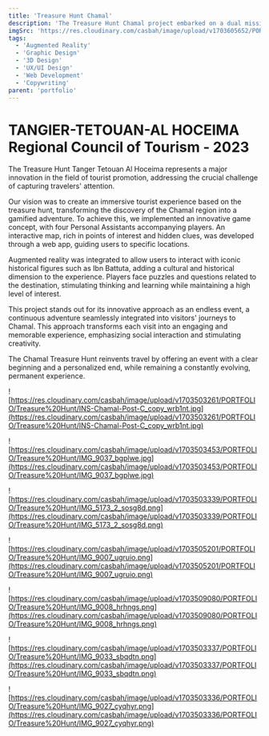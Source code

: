 ```yaml
---
title: 'Treasure Hunt Chamal'
description: 'The Treasure Hunt Chamal project embarked on a dual mission. It aimed to redefine tourism promotion in the region while pioneering augmented reality to create an immersive adventure showcasing the cultural richness of the destination'
imgSrc: 'https://res.cloudinary.com/casbah/image/upload/v1703605652/PORTFOLIO/Chasse_au_tresor_Chamal_copy_k0ufde.jpg'
tags:
  - 'Augmented Reality'
  - 'Graphic Design'
  - '3D Design' 
  - 'UX/UI Design'
  - 'Web Development'
  - 'Copywriting'
parent: 'portfolio'
---
```

# TANGIER-TETOUAN-AL HOCEIMA Regional Council of Tourism - 2023

The Treasure Hunt Tanger Tetouan Al Hoceima represents a major innovation in the field of tourist promotion, addressing the crucial challenge of capturing travelers' attention.

Our vision was to create an immersive tourist experience based on the treasure hunt, transforming the discovery of the Chamal region into a gamified adventure. To achieve this, we implemented an innovative game concept, with four Personal Assistants accompanying players. An interactive map, rich in points of interest and hidden clues, was developed through a web app, guiding users to specific locations.

Augmented reality was integrated to allow users to interact with iconic historical figures such as Ibn Battuta, adding a cultural and historical dimension to the experience. Players face puzzles and questions related to the destination, stimulating thinking and learning while maintaining a high level of interest.

This project stands out for its innovative approach as an endless event, a continuous adventure seamlessly integrated into visitors' journeys to Chamal. This approach transforms each visit into an engaging and memorable experience, emphasizing social interaction and stimulating creativity.

The Chamal Treasure Hunt reinvents travel by offering an event with a clear beginning and a personalized end, while remaining a constantly evolving, permanent experience.

![https://res.cloudinary.com/casbah/image/upload/v1703503261/PORTFOLIO/Treasure%20Hunt/INS-Chamal-Post-C_copy_wrb1nt.jpg](https://res.cloudinary.com/casbah/image/upload/v1703503261/PORTFOLIO/Treasure%20Hunt/INS-Chamal-Post-C_copy_wrb1nt.jpg)

![https://res.cloudinary.com/casbah/image/upload/v1703503453/PORTFOLIO/Treasure%20Hunt/IMG_9037_bgplwe.jpg](https://res.cloudinary.com/casbah/image/upload/v1703503453/PORTFOLIO/Treasure%20Hunt/IMG_9037_bgplwe.jpg)

![https://res.cloudinary.com/casbah/image/upload/v1703503339/PORTFOLIO/Treasure%20Hunt/IMG_5173_2_sosg8d.png](https://res.cloudinary.com/casbah/image/upload/v1703503339/PORTFOLIO/Treasure%20Hunt/IMG_5173_2_sosg8d.png)

![https://res.cloudinary.com/casbah/image/upload/v1703505201/PORTFOLIO/Treasure%20Hunt/IMG_9007_ugruio.png](https://res.cloudinary.com/casbah/image/upload/v1703505201/PORTFOLIO/Treasure%20Hunt/IMG_9007_ugruio.png)

![https://res.cloudinary.com/casbah/image/upload/v1703509080/PORTFOLIO/Treasure%20Hunt/IMG_9008_hrhngs.png](https://res.cloudinary.com/casbah/image/upload/v1703509080/PORTFOLIO/Treasure%20Hunt/IMG_9008_hrhngs.png)

![https://res.cloudinary.com/casbah/image/upload/v1703503337/PORTFOLIO/Treasure%20Hunt/IMG_9033_sbqdtn.png](https://res.cloudinary.com/casbah/image/upload/v1703503337/PORTFOLIO/Treasure%20Hunt/IMG_9033_sbqdtn.png)

![https://res.cloudinary.com/casbah/image/upload/v1703503336/PORTFOLIO/Treasure%20Hunt/IMG_9027_cyqhyr.png](https://res.cloudinary.com/casbah/image/upload/v1703503336/PORTFOLIO/Treasure%20Hunt/IMG_9027_cyqhyr.png)
